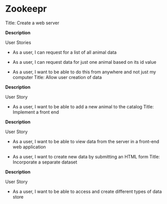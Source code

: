 # Zookeepr

Title: Create a web server

**Description**

User Stories

- As a user, I can request for a list of all animal data

- As a user, I can request data for just one animal based on its id value

- As a user, I want to be able to do this from anywhere and not just my computer
Title: Allow user creation of data

**Description**

User Story

- As a user, I want to be able to add a new animal to the catalog
Title: Implement a front end

**Description**

User Story

- As a user, I want to be able to view data from the server in a front-end web application

- As a user, I want to create new data by submitting an HTML form
Title: Incorporate a separate dataset

**Description**

User Story

- As a user, I want to be able to access and create different types of data store
